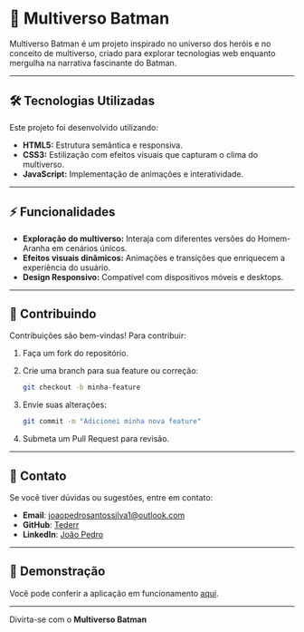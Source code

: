 # 🦇 Multiverso Batman

Multiverso Batman é um projeto inspirado no universo dos heróis e no conceito de multiverso, criado para explorar tecnologias web enquanto mergulha na narrativa fascinante do Batman.

---

## 🛠️ Tecnologias Utilizadas  

Este projeto foi desenvolvido utilizando:  
- **HTML5:** Estrutura semântica e responsiva.  
- **CSS3:** Estilização com efeitos visuais que capturam o clima do multiverso.  
- **JavaScript:** Implementação de animações e interatividade.  

---

## ⚡ Funcionalidades  

- **Exploração do multiverso:** Interaja com diferentes versões do Homem-Aranha em cenários únicos.  
- **Efeitos visuais dinâmicos:** Animações e transições que enriquecem a experiência do usuário.  
- **Design Responsivo:** Compatível com dispositivos móveis e desktops.  

---

## 🤝 Contribuindo

Contribuições são bem-vindas! Para contribuir:

1. Faça um fork do repositório.

2. Crie uma branch para sua feature ou correção:
   ```bash
   git checkout -b minha-feature
   ```
3. Envie suas alterações:
   ```bash
   git commit -m "Adicionei minha nova feature"
   ```
4. Submeta um Pull Request para revisão.

---

## 📧 Contato

Se você tiver dúvidas ou sugestões, entre em contato:

- **Email**: joaopedrosantossilva1@outlook.com
- **GitHub**: [Tederr](https://github.com/Tederr)
- **LinkedIn**: [João Pedro](https://www.linkedin.com/in/joão-pedro-santos-395a90334/)

---

## 🎥 Demonstração

Você pode conferir a aplicação em funcionamento [aqui](https://tederr.github.io/Multiverso-batman/).

---

Divirta-se com o **Multiverso Batman**